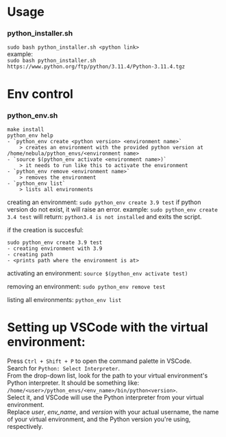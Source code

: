 # Usage


### python_installer.sh
``` sudo bash python_installer.sh <python link> ```
<br>
example:
<br>
``` sudo bash python_installer.sh https://www.python.org/ftp/python/3.11.4/Python-3.11.4.tgz ```

# Env control

### python_env.sh
```
make install
python_env help
- `python_env create <python version> <environment name>`
    > creates an environment with the provided python version at /home/nebula/python_envs/<environment name>
- `source $(python_env activate <environment name>)`
    > it needs to run like this to activate the environment
- `python_env remove <environment name>`
    > removes the environment
- `python_env list`
    > lists all environments
```

creating an environment:
```sudo python_env create 3.9 test```
if python version do not exist, it will raise an error.
example:
```sudo python_env create 3.4 test```
will return:
```python3.4 is not installed```
and exits the script.

if the creation is succesful:
```
sudo python_env create 3.9 test
- creating environment with 3.9
- creating path
- <prints path where the environment is at>
```

activating an environment:
``` source $(python_env activate test) ```

removing an environment:
``` sudo python_env remove test ```

listing all environments:
``` python_env list ```

# Setting up VSCode with the virtual environment:
Press `Ctrl + Shift + P` to open the command palette in VSCode.
<br>
Search for `Python: Select Interpreter`.
<br>
From the drop-down list, look for the path to your virtual environment's Python interpreter. It should be something like:
<br>
`/home/<user>/python_envs/<env_name>/bin/python<version>`.
<br>
Select it, and VSCode will use the Python interpreter from your virtual environment.
<br>
Replace *user*, *env_name*, and *version* with your actual username, the name of your virtual environment, and the Python version you're using, respectively.
